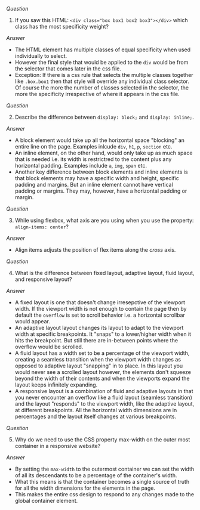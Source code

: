 <!-- Answers to the Self Study Questions go here -->

_Question_

1.  If you saw this HTML: `<div class="box box1 box2 box3"></div>` which class
    has the most specificity weight?

_Answer_

- The HTML element has multiple classes of equal specificity when used
  individually to select.
- However the final style that would be applied to the `div` would be from the
  selector that comes later in the css file.
- Exception: If there is a css rule that selects the multiple classes together
  like `.box.box1` then that style will override any individual class selector.
  Of course the more the number of classes selected in the selector, the more
  the specificity irrespective of where it appears in the css file.

_Question_

2.  Describe the difference between `display: block;` and `display: inline;`.

_Answer_

- A block element would take up all the horizontal space "blocking" an entire
  line on the page. Examples inlcude `div`, `h1`, `p`, `section` etc.
- An inline element, on the other hand, would only take up as much space that is
  needed i.e. its width is restrictred to the content plus any horizontal
  padding. Examples include `a`, `img`, `span` etc.
- Another key difference between block elements and inline elements is that
  block elements may have a specific width and height, specific padding and
  margins. But an inline element cannot have vertical padding or margins. They
  may, however, have a horizontal padding or margin.

_Question_

3.  While using flexbox, what axis are you using when you use the property:
    `align-items: center`?

_Answer_

- Align items adjusts the position of flex items along the _cross_ axis.

_Question_

4.  What is the difference between fixed layout, adaptive layout, fluid layout,
    and responsive layout?

_Answer_

- A fixed layout is one that doesn't change irresepctive of the viewport width.
  If the viewport width is not enough to contain the page then by default the
  `overflow` is set to scroll behavior i.e. a horizontal scrollbar would appear.
- An adaptive layout layout changes its layout to adapt to the viewport width at
  specific breakpoints. It "snaps" to a lower/higher width when it hits the
  breakpoint. But still there are in-between points where the overflow would be
  scrolled.
- A fluid layout has a width set to be a percentage of the viewport width,
  creating a seamless transition when the viewport width changes as opposed to
  adaptive layout "snapping" in to place. In this layout you would never see a
  scrolled layout however, the elements don't squeeze beyond the width of their
  contents and when the viewports expand the layout keeps infinitely expanding.
- A responsive layout is a combination of fluid and adaptive layouts in that you
  never encounter an overflow like a fluid layout (seamless transition) and the
  layout "responds" to the viewport width, like the adaptive layout, at
  different breakpoints. All the horizontal width dimensions are in percentages
  and the layout itself changes at various breakpoints.

_Question_

5.  Why do we need to use the CSS property max-width on the outer most container
    in a responsive website?

_Answer_

- By setting the `max-width` to the outermost container we can set the width of
  all its descendants to be a percentage of the container's width.
- What this means is that the container becomes a single source of truth for all
  the width dimensions for the elements in the page.
- This makes the entire css design to respond to any changes made to the global
  container element.
